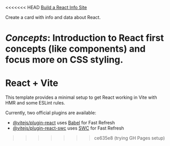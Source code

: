 <<<<<<< HEAD
[Build a React Info Site](https://youtu.be/bMknfKXIFA8?t=6704)

Create a card with info and data about React.

*Concepts*: Introduction to React first concepts (like components) and focus more on CSS styling.  
=======
# React + Vite

This template provides a minimal setup to get React working in Vite with HMR and some ESLint rules.

Currently, two official plugins are available:

- [@vitejs/plugin-react](https://github.com/vitejs/vite-plugin-react/blob/main/packages/plugin-react/README.md) uses [Babel](https://babeljs.io/) for Fast Refresh
- [@vitejs/plugin-react-swc](https://github.com/vitejs/vite-plugin-react-swc) uses [SWC](https://swc.rs/) for Fast Refresh
>>>>>>> ce635e8 (trying GH Pages setup)
